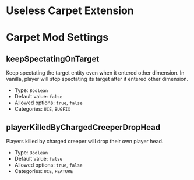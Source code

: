 # Useless Carpet Extension

# Carpet Mod Settings
## keepSpectatingOnTarget
Keep spectating the target entity even when it entered other dimension. In vanilla, player will stop spectating its target after it entered other dimension.
* Type: `Boolean`  
* Default value: `false`  
* Allowed options: `true`, `false`  
* Categories: `UCE`, `BUGFIX`


## playerKilledByChargedCreeperDropHead
Players killed by charged creeper will drop their own player head.
* Type: `Boolean`  
* Default value: `false`  
* Allowed options: `true`, `false`  
* Categories: `UCE`, `FEATURE`  
